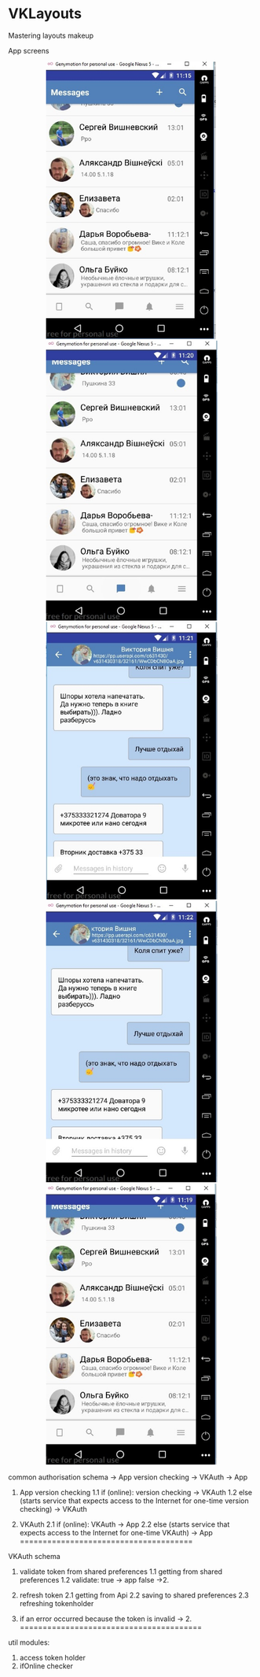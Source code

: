 # VKLayouts
Mastering  layouts makeup

App screens

<p align="center">
  <img src="vkbestclient\src\main\res\assets\dialogs.jpg" width="350"/>
  <img src="vkbestclient\src\main\res\assets\dialogs-selector.jpg" width="350"/>
  <img src="vkbestclient\src\main\res\assets\dialogs-history.jpg" width="350"/>
  <img src="vkbestclient\src\main\res\assets\dialogs-history-2.jpg" width="350"/>
  <img src="vkbestclient\src\main\res\assets\dialogs-coordinator.jpg" width="350"/>
</p>


common authorisation schema
-> App version checking -> VKAuth -> App

1. App version checking
 1.1 if (online): version checking  -> VKAuth
 1.2 else
 (starts service
 that expects access to the Internet
 for one-time version checking)     -> VKAuth

2. VKAuth
 2.1 if (online): VKAuth  -> App
 2.2 else
 (starts service
 that expects access to the Internet
 for one-time VKAuth)     -> App
======================================

VKAuth schema
1. validate token from shared preferences
1.1 getting from shared preferences
1.2 validate:
            true -> app
            false ->2.

2. refresh token
2.1 getting from Api
2.2 saving to shared preferences
2.3 refreshing tokenholder

3. if an error occurred because the token is invalid -> 2.
========================================

 util modules:
 1. access token holder
 2. ifOnline checker


